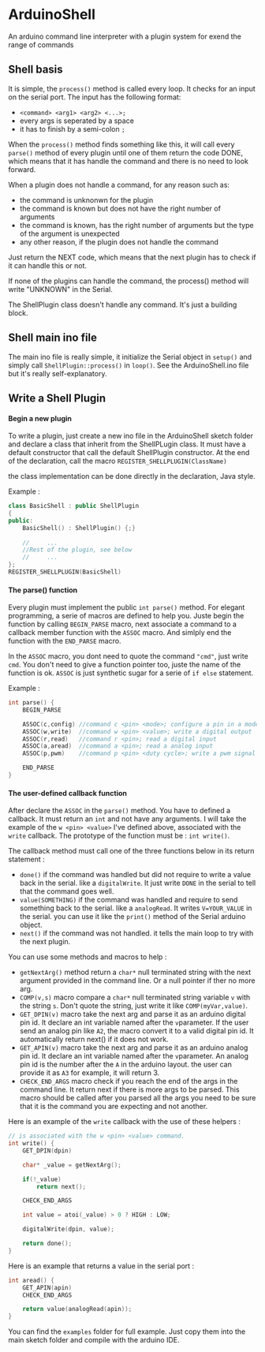 # ArduinoShell

An arduino command line interpreter with a plugin system for exend the range of commands

## Shell basis
It is simple, the `process()` method is called every loop. It checks for an input on the serial port. The input has the following format:
 * `<command> <arg1> <arg2> <...>;`
 * every args is seperated by a space
 * it has to finish by a semi-colon `;`

When the `process()` method finds something like this, it will call every `parse()` method of every plugin until one of them return the code DONE, which means that it has handle the command and there is no need to look forward.

When a plugin does not handle a command, for any reason such as:
 * the command is unknonwn for the plugin
 * the command is known but does not have the right number of arguments
 * the command is known, has the right number of arguments but the type of the argument is unexpected
 * any other reason, if the plugin does not handle the command

Just return the NEXT code, which means that the next plugin has to check if it can handle this or not.

If none of the plugins can handle the command, the process() method will write "UNKNOWN" in the Serial.

The ShellPlugin class doesn't handle any command. It's just a building block.

## Shell main ino file
The main ino file is really simple, it initialize the Serial object in `setup()` and simply call `ShellPlugin::process()` in `loop()`. See the ArduinoShell.ino file but it's really self-explanatory.

## Write a Shell Plugin

#### Begin a new plugin
To write a plugin, just create a new ino file in the ArduinoShell sketch folder and declare a class that inherit from the ShellPLugin class. It must have a default constructor that call the default ShellPlugin constructor. At the end of the declaration, call the macro `REGISTER_SHELLPLUGIN(ClassName)`

the class implementation can be done directly in the declaration, Java style.

Example : 
```cpp
class BasicShell : public ShellPlugin
{
public:
    BasicShell() : ShellPlugin() {;}
    
    //     ...
    //Rest of the plugin, see below
    //     ...
};
REGISTER_SHELLPLUGIN(BasicShell)
```

#### The parse() function
Every plugin must implement the public `int parse()` method. For elegant programming, a serie of macros are defined to help you. Juste begin the function by calling `BEGIN_PARSE` macro, next associate a command to a callback member function with the `ASSOC` macro. And simlply end the function with the `END_PARSE` macro.

In the `ASSOC` macro, you dont need to quote the command `"cmd"`, just write `cmd`. You don't need to give a function pointer too, juste the name of the function is ok.
`ASSOC` is just synthetic sugar for a serie of `if else` statement.

Example :
```cpp
int parse() {
    BEGIN_PARSE

    ASSOC(c,config) //command c <pin> <mode>; configure a pin in a mode ("DI" for digital input, etc...)
    ASSOC(w,write)  //command w <pin> <value>; write a digital output
    ASSOC(r,read)   //command r <pin>; read a digital input
    ASSOC(a,aread)  //command a <pin>; read a analog input
    ASSOC(p,pwm)    //command p <pin> <duty cycle>; write a pwm signal

    END_PARSE
}
```

#### The user-defined callback function
After declare the `ASSOC` in the `parse()` method. You have to defined a callback. It must return an `int` and not have any arguments. I will take the example of the `w <pin> <value>` I've defined above, associated with the `write` callback. The prototype of the function must be : `int write()`.

The callback method must call one of the three functions below in its return statement :
* `done()` if the command was handled but did not require to write a value back in the serial. like a `digitalWrite`. It just write `DONE` in the serial to tell that the command goes well.
* `value(SOMETHING)` if the command was handled and require to send something back to the serial. like a `analogRead`. It writes `V=YOUR_VALUE` in the serial. you can use it like the `print()` method of the Serial arduino object.
* `next()` if the command was not handled. it tells the main loop to try with the next plugin.

You can use some methods and macros to help :
* `getNextArg()` method return a `char*` null terminated string with the next argument provided in the command line. Or a null pointer if ther no more arg.
* `COMP(v,s)` macro compare a `char*` null terminated string variable `v` with the string `s`. Don't quote the string, just write it like `COMP(myVar,value)`.
* `GET_DPIN(v)` macro take the next arg and parse it as an arduino digital pin id. It declare an int variable named after the  `v`parameter. If the user send an analog pin like `A2`, the macro convert it to a valid digital pin id. It automatically return next() if it does not work.
* `GET_APIN(v)` macro take the next arg and parse it as an arduino analog pin id. It declare an int variable named after the  `v`parameter. An analog pin id is the number after the `A` in the arduino layout. the user can provide it as `A3` for example, it will return 3.
* `CHECK_END_ARGS` macro check if you reach the end of the args in the command line. It return next if there is more args to be parsed. This macro should be called after you parsed all the args you need to be sure that it is the command you are expecting and not another.

Here is an example of the `write` callback with the use of these helpers :
```cpp
// is associated with the w <pin> <value> command.
int write() {
    GET_DPIN(dpin)

    char* _value = getNextArg();

    if(!_value)
        return next();

    CHECK_END_ARGS

    int value = atoi(_value) > 0 ? HIGH : LOW;

    digitalWrite(dpin, value);

    return done();
}
```

Here is an example that returns a value in the serial port :
```cpp
int aread() {
    GET_APIN(apin)
    CHECK_END_ARGS

    return value(analogRead(apin));
}
```

You can find the `examples` folder for full example. Just copy them into the main sketch folder and compile with the arduino IDE.